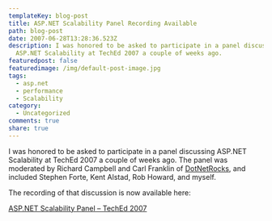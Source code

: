 ```yaml
---
templateKey: blog-post
title: ASP.NET Scalability Panel Recording Available
path: blog-post
date: 2007-06-28T13:28:36.523Z
description: I was honored to be asked to participate in a panel discussing
  ASP.NET Scalability at TechEd 2007 a couple of weeks ago.
featuredpost: false
featuredimage: /img/default-post-image.jpg
tags:
  - asp.net
  - performance
  - Scalability
category:
  - Uncategorized
comments: true
share: true
---
```

<!--StartFragment-->

I was honored to be asked to participate in a panel discussing ASP.NET Scalability at TechEd 2007 a couple of weeks ago. The panel was moderated by Richard Campbell and Carl Franklin of [DotNetRocks](http://www.dotnetrocks.com/), and included Stephen Forte, Kent Alstad, Rob Howard, and myself.

The recording of that discussion is now available here:

[ASP.NET Scalability Panel – TechEd 2007](http://www.dotnetrocks.com/default.aspx?showNum=246)

<!--EndFragment-->